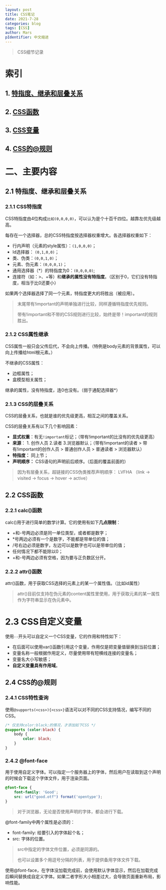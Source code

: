 ```yaml
---
layout: post
title: CSS笔记
date: 2021-7-28
categories: blog
tags: [CSS]
author: Mars
pIdentifier: 中文缩进
---
```


> CSS细节记录
>

# 索引
## 1. [特指度、继承和层叠关系](#21-特指度、继承和层叠关系)
## 2. [CSS函数](#22-CSS函数)
## 3. [CSS变量](#23-CSS变量)
## 4. [CSS的@规则](#24-CSS的@规则)

# 二、主要内容
## 2.1 特指度、继承和层叠关系
### 2.1.1 CSS特指度

CSS特指度由4位构成`比如(0,0,0,0)`，可以认为是个十百千四位。越靠左优先级越高。

每存在一个选择器，总的CSS特指度按选择器权重增大。各选择器权重如下：

- 行内声明（元素的style属性）：`(1,0,0,0)`；
- Id选择器： `(0,1,0,0)`；
- 类、伪类：`(0,0,1,0)`；
- 元素、伪元素：`(0,0,0,1)`；
- 通用选择器（*）的特指度为0：`(0,0,0,0)`;
- 连接符（如：>、+等）和**继承的属性没有特指度**。（区别于0，它们没有特指度，相当于比0还要小）

如果两个选择器选择了同一个元素，特指度更大的将胜出（被应用）。

> 末尾带有!important的声明单独进行比较，同样遵循特指度优先规则。
> 
> 带有!important和不带的CSS规则进行比较，始终是带！important的规则胜出。

### 2.1.2 CSS属性继承

CSS属性一般只会父传后代，不会向上传播。（特例是body元素的背景属性，可以向上传播给html根元素。）

不继承的CSS属性：

 - 边框属性；
 - 盒模型相关属性；
 
 继承的属性，没有特指度，连0也没有。（弱于通配选择器*）
 
### 2.1.3 CSS的层叠关系
 
CSS的层叠关系，也就是谁的优先级更高，相互之间的覆盖关系。

CSS的层叠关系有以下几个影响因素：

- **显式权重**：有无`!important`标记；（带有!important的比没有的优先级更高）
- **来源**： 1. 创作人员 2.读者 3.浏览器默认；（带有!important的读者 > 带有!important的创作人员 > 普通创作人员 > 普通读者 > 浏览器默认）
- **特指度：** 同上节；
- **声明顺序：** CSS语句的声明前后顺序。（后面的覆盖前面的）

> 因为有层叠关系，超链接的CSS伪类推荐声明顺序： LVFHA （link -> visited -> focus -> hover -> active）

## 2.2 CSS函数
### 2.2.1 calc()函数

calc()用于进行简单的数学计算。它的使用有如下**几点限制**：

- +和-号两边必须是同一单位类型，或者都是数字；
- *号两边必须有一个是数字，不能都是带单位的值；
- /号右边必须是数字，左边可以是数字也可以是带单位的值；
- 任何情况下都不能除以0；
- +和-号两边必须有空格，因为要与正负数区分开。

### 2.2.2 attr()函数

attr()函数，用于获取CSS选择的元素上的某一个属性值。（比如id属性）

> attr()目前仅支持在伪元素的content属性里使用，用于获取元素的某一属性作为字符串显示在伪元素中。

# 2.3 CSS自定义变量

使用`--`开头可以自定义一个CSS变量，它的作用和特性如下：

- 在后面可以使用var()函数引用这个变量，作用仅是把变量值替换到当前位置；
- 变量名称一般根据作用定义，尽量使用带有短横线连接的变量名；
- 变量名大小写敏感；
- **自定义变量具有作用域**。

## 2.4 CSS的@规则
### 2.4.1 CSS特性查询

使用`@supports(<css>){<css>}`语法可以对不同的CSS支持情况，编写不同的CSS。

```css
/* 仅支持color:black;的情况，才添加如下CSS */
@supports (color:black) {
    body {
        color: black;
    }
}
```

### 2.4.2 @font-face

用于使用自定义字体。可以指定一个服务器上的字体，然后用户在读取到这个声明的时候会下载这个字体文件，用于渲染页面。

```css
@font-face {
    font-family: 'Good';
    src: url("good.otf") format('opentype');
}
```

> 对于浏览器，无论是否使用声明的字体，都会进行下载。

@font-family中两个属性是必须的：

- font-family: 给要引入的字体起个名；
- src: 字体的位置。

> src中指定的字体文件位置，必须是同源的。
> 
> 也可以设置多个用逗号分隔的列表，用于提供备用字体文件下载。

使用@font-face，在字体没加载完成前，会使用默认字体显示，然后在加载完成后瞬间替换成自定义字体。如果二者字形大小相差过大，会导致页面重新布局，影响性能。


